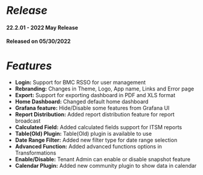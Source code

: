 # ***Release***
#### 22.2.01 - 2022 May Release
#### Released on 05/30/2022


# ***Features***
- **Login:** Support for BMC RSSO for user management
- **Rebranding:** Changes in Theme, Logo, App name, Links and Error page
- **Export:** Support for exporting dashboard in PDF and XLS format
- **Home Dashboard:** Changed default home dashboard
- **Grafana feature:** Hide/Disable some features from Grafana UI
- **Report Distribution:** Added report distribution feature for report broadcast
- **Calculated Field:** Added calculated fields support for ITSM reports
- **Table(Old) Plugin:** Table(Old) plugin is available to use
- **Date Range Filter:** Added new filter type for date range selection 
- **Advanced Function:** Added advanced functions options in Transformations
- **Enable/Disable:** Tenant Admin can enable or disable snapshot feature
- **Calendar Plugin:** Added new community plugin to show data in calendar
